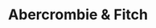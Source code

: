 ---
title: "Abercrombie & Fitch"
url: /charlotte/abercrombie-and-fitch-west-worthington-avenue/
shop: clothes
---